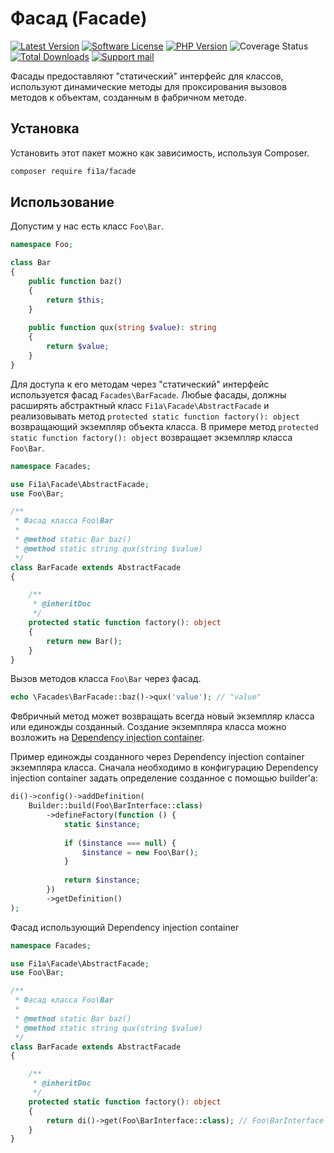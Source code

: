 # Фасад (Facade)

[![Latest Version][badge-release]][packagist]
[![Software License][badge-license]][license]
[![PHP Version][badge-php]][php]
![Coverage Status][badge-coverage]
[![Total Downloads][badge-downloads]][downloads]
[![Support mail][badge-mail]][mail]

Фасады предоставляют "статический" интерфейс для классов,
используют динамические методы для проксирования вызовов методов к объектам, созданным в фабричном методе.

## Установка

Установить этот пакет можно как зависимость, используя Composer.

``` bash
composer require fi1a/facade
```

## Использование

Допустим у нас есть класс `Foo\Bar`.

```php
namespace Foo;

class Bar
{
    public function baz()
    {
        return $this;
    }
    
    public function qux(string $value): string
    {
        return $value;
    }
}
```

Для доступа к его методам через "статический" интерфейс используется фасад `Facades\BarFacade`.
Любые фасады, должны расширять абстрактный класс `Fi1a\Facade\AbstractFacade` и реализовывать метод
`protected static function factory(): object` возвращающий экземпляр объекта класса.
В примере метод `protected static function factory(): object` возвращает экземпляр класса `Foo\Bar`.

```php
namespace Facades;

use Fi1a\Facade\AbstractFacade;
use Foo\Bar;

/**
 * Фасад класса Foo\Bar
 *
 * @method static Bar baz()
 * @method static string qux(string $value)
 */
class BarFacade extends AbstractFacade
{

    /**
     * @inheritDoc
     */
    protected static function factory(): object
    {
        return new Bar();
    }
}
```

Вызов методов класса `Foo\Bar` через фасад.

```php
echo \Facades\BarFacade::baz()->qux('value'); // "value"
```

Фвбричный метод может возвращать всегда новый экземпляр класса или единожды созданный. Создание экземпляра класса
можно возложить на [Dependency injection container](https://github.com/fi1a/dependency-injection).

Пример единожды созданного через Dependency injection container экземпляра класса.
Сначала необходимо в конфигурацию Dependency injection container задать определение созданное с помощью builder'а:

```php
di()->config()->addDefinition(
    Builder::build(Foo\BarInterface::class)
        ->defineFactory(function () {
            static $instance;
            
            if ($instance === null) {
                $instance = new Foo\Bar();            
            }
            
            return $instance;
        })
        ->getDefinition()
);
```

Фасад использующий Dependency injection container

```php
namespace Facades;

use Fi1a\Facade\AbstractFacade;
use Foo\Bar;

/**
 * Фасад класса Foo\Bar
 *
 * @method static Bar baz()
 * @method static string qux(string $value)
 */
class BarFacade extends AbstractFacade
{

    /**
     * @inheritDoc
     */
    protected static function factory(): object
    {
        return di()->get(Foo\BarInterface::class); // Foo\BarInterface
    }
}
```

[badge-release]: https://img.shields.io/packagist/v/fi1a/facade?label=release
[badge-license]: https://img.shields.io/github/license/fi1a/facade?style=flat-square
[badge-php]: https://img.shields.io/packagist/php-v/fi1a/facade?style=flat-square
[badge-coverage]: https://img.shields.io/badge/coverage-100%25-green
[badge-downloads]: https://img.shields.io/packagist/dt/fi1a/facade.svg?style=flat-square&colorB=mediumvioletred
[badge-mail]: https://img.shields.io/badge/mail-support%40fi1a.ru-brightgreen

[packagist]: https://packagist.org/packages/fi1a/facade
[license]: https://github.com/fi1a/facade/blob/master/LICENSE
[php]: https://php.net
[downloads]: https://packagist.org/packages/fi1a/facade
[mail]: mailto:support@fi1a.ru